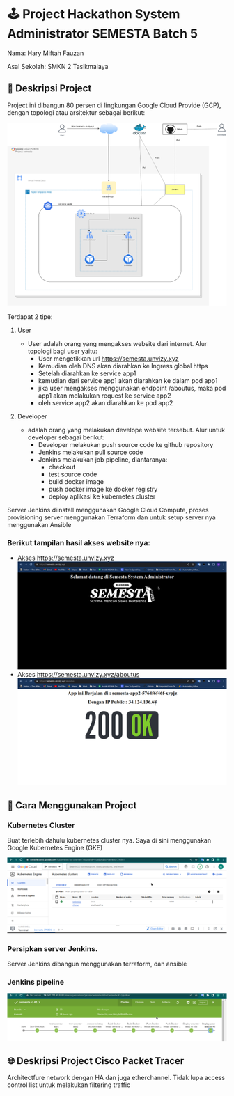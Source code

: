 # 🕹️ Project Hackathon System Administrator SEMESTA Batch 5

Nama: Hary Miftah Fauzan

Asal Sekolah: SMKN 2 Tasikmalaya

## 📝 Deskripsi Project
Project ini dibangun 80 persen di lingkungan Google Cloud Provide (GCP), dengan topologi atau arsitektur sebagai berikut:

![Teks Alt](topo-hackathon.png)

Terdapat 2 tipe:
1. User
    - User adalah orang yang mengakses website dari internet. Alur topologi bagi user yaitu:
        * User mengetikkan url https://semesta.unvizy.xyz
        * Kemudian oleh DNS akan diarahkan ke Ingress global https
        * Setelah diarahkan ke service app1
        * kemudian dari service app1 akan diarahkan ke dalam pod app1
        * jika user mengakses menggunakan endpoint /aboutus, maka pod app1 akan melakukan request ke service app2
        * oleh service app2 akan diarahkan ke pod app2

2. Developer 
    - adalah orang yang melakukan develope website tersebut. Alur untuk developer sebagai berikut:
        * Developer melakukan push source code ke github repository
        * Jenkins melakukan pull source code
        * Jenkins melakukan job pipeline, diantaranya:
            * checkout
            * test source code
            * build docker image
            * push docker image ke docker registry
            * deploy aplikasi ke kubernetes cluster

Server Jenkins diinstall menggunakan Google Cloud Compute, proses provisioning server menggunakan Terraform dan untuk setup server nya menggunakan Ansible

### Berikut tampilan hasil akses website nya:

- Akses https://semesta.unvizy.xyz
    ![Teks Alt](root.png)
- Akses https://semesta.unvizy.xyz/aboutus
    ![Teks Alt](aboutus.png)


## 🚀 Cara Menggunakan Project
### Kubernetes Cluster
Buat terlebih dahulu kubernetes cluster nya.
Saya di sini menggunakan Google Kubernetes Engine (GKE)
        
![Teks Alt](k8scluster.png)
        
### Persipkan server Jenkins. 
Server Jenkins dibangun menggunakan terraform, dan ansible

### Jenkins pipeline
![Teks Alt](pipeline.png)

## 🌐 Deskripsi Project Cisco Packet Tracer
Architectfure network dengan HA dan juga etherchannel. Tidak lupa access control list untuk melakukan filtering traffic